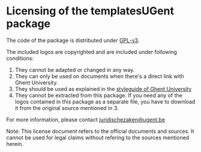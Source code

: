 Licensing of the templatesUGent package
=======================================

The code of the package is distributed under [GPL-v3](https://www.gnu.org/licenses/gpl-3.0.html).

The included logos are copyrighted and are included under following conditions:

 1. They cannot be adapted or changed in any way.
 2. They can only be used on documents when there's a direct link with Ghent University.
 3. They should be used as explained in the [styleguide of Ghent University](https://styleguide.ugent.be/basic-principles/logos-and-faculty-icons.html)
 4. They cannot be extracted from this package. If you need any of the logos contained in this package as a separate file, you have to download it from the original source mentioned in 3.
 
For more information, please contact juridischezaken@ugent.be

Note: This license document refers to the official documents and sources. It cannot be used for legal claims without refering to the sources mentioned herein.

